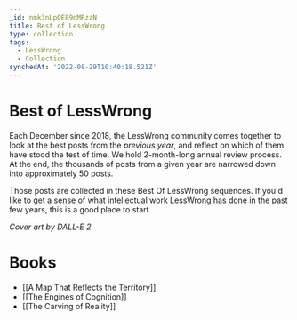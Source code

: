 ```yaml
---
_id: nmk3nLpQE89dMRzzN
title: Best of LessWrong
type: collection
tags:
  - LessWrong
  - Collection
synchedAt: '2022-08-29T10:40:18.521Z'
---
```

# Best of LessWrong

Each December since 2018, the LessWrong community comes together to look at the best posts from the *previous year*, and reflect on which of them have stood the test of time. We hold 2-month-long annual review process. At the end, the thousands of posts from a given year are narrowed down into approximately 50 posts.

Those posts are collected in these Best Of LessWrong sequences. If you'd like to get a sense of what intellectual work LessWrong has done in the past few years, this is a good place to start.

*Cover art by DALL-E 2*

# Books

- [[A Map That Reflects the Territory]]
- [[The Engines of Cognition]]
- [[The Carving of Reality]]